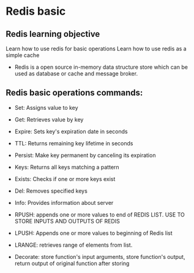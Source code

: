 # Redis basic

## Redis learning objective
Learn how to use redis for basic operations
Learn how to use redis as a simple cache

- Redis is a open source in-memory data structure store which can be used as database or cache and message broker.

## Redis basic operations commands:
- Set: Assigns value to key
- Get: Retrieves value by key
- Expire: Sets key's expiration date in seconds
- TTL: Returns remaining key lifetime in seconds
- Persist: Make key permanent by canceling its expiration
- Keys: Returns all keys matching a pattern
- Exists: Checks if one or more keys exist
- Del: Removes specified keys
- Info: Provides information about server
- RPUSH: appends one or more values to end of REDIS LIST. USE TO STORE INPUTS AND OUTPUTS OF REDIS  
- LPUSH: Appends one or more values to beginning of Redis list
- LRANGE: retrieves range of elements from list.

- Decorate: store function's input arguments, store function's output, return output of original function after storing